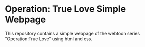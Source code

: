 # Operation: True Love Simple Webpage
This repository contains a simple webpage of the webtoon series "Operation:True Love" using html and css.
